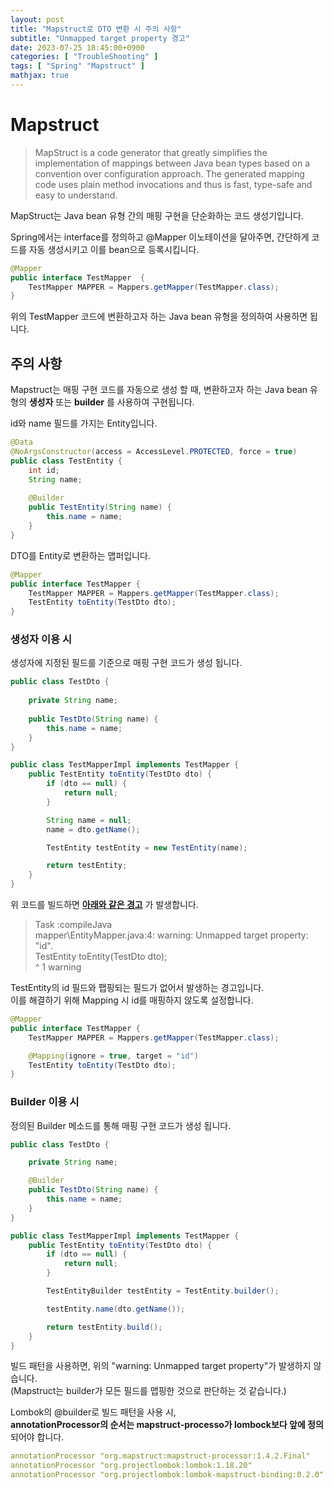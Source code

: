 ```yaml
---
layout: post
title: "Mapstruct로 DTO 변환 시 주의 사항"
subtitle: "Unmapped target property 경고"
date: 2023-07-25 18:45:00+0900
categories: [ "TroubleShooting" ]
tags: [ "Spring" "Mapstruct" ]
mathjax: true
---
```


# Mapstruct 
> MapStruct is a code generator that greatly simplifies the implementation of mappings between Java bean types based on a convention over configuration approach.
The generated mapping code uses plain method invocations and thus is fast, type-safe and easy to understand.

MapStruct는 Java bean 유형 간의 매핑 구현을 단순화하는 코드 생성기입니다.  

Spring에서는 interface를 정의하고 @Mapper 이노테이션을 달아주면, 간단하게 코드를 자동 생성시키고 이를 bean으로 등록시킵니다.

```java
@Mapper
public interface TestMapper  {
    TestMapper MAPPER = Mappers.getMapper(TestMapper.class);
}
```

위의 TestMapper 코드에 변환하고자 하는 Java bean 유형을 정의하여 사용하면 됩니다.  

## 주의 사항
Mapstruct는 매핑 구현 코드를 자동으로 생성 할 때, 변환하고자 하는 Java bean 유형의 __생성자__ 또는 __builder__ 를 사용하여 구현됩니다.  

id와 name 필드를 가지는 Entity입니다.  
```java
@Data
@NoArgsConstructor(access = AccessLevel.PROTECTED, force = true)
public class TestEntity {
    int id;
    String name;
    
    @Builder
    public TestEntity(String name) {
        this.name = name;
    }
}
```

DTO를 Entity로 변환하는 맵퍼입니다.   
```java
@Mapper
public interface TestMapper {
    TestMapper MAPPER = Mappers.getMapper(TestMapper.class);
    TestEntity toEntity(TestDto dto);
}
```

### 생성자 이용 시
생성자에 지정된 필드를 기준으로 매핑 구현 코드가 생성 됩니다.
```java
public class TestDto {
    
    private String name;
    
    public TestDto(String name) {
        this.name = name;
    }
}
```
```java
public class TestMapperImpl implements TestMapper {
    public TestEntity toEntity(TestDto dto) {
        if (dto == null) {
            return null;
        }

        String name = null;
        name = dto.getName();

        TestEntity testEntity = new TestEntity(name);

        return testEntity;
    }
}
```
위 코드를 빌드하면 __<U>아래와 같은 경고</U>__ 가 발생합니다. 
> Task :compileJava  
mapper\EntityMapper.java:4: warning: Unmapped target property: "id".  
TestEntity toEntity(TestDto dto);  
^
1 warning

TestEntity의 id 필드와 팹핑되는 필드가 없어서 발생하는 경고입니다.  
이를 해결하기 위해 Mapping 시 id를 매핑하지 않도록 설정합니다.  
```java
@Mapper
public interface TestMapper {
    TestMapper MAPPER = Mappers.getMapper(TestMapper.class);

    @Mapping(ignore = true, target = "id")
    TestEntity toEntity(TestDto dto);
}

```
### Builder 이용 시
정의된 Builder 메소드를 통해 매핑 구현 코드가 생성 됩니다.  
```java
public class TestDto {

    private String name;

    @Builder
    public TestDto(String name) {
        this.name = name;
    }
}
```
```java
public class TestMapperImpl implements TestMapper {
    public TestEntity toEntity(TestDto dto) {
        if (dto == null) {
            return null;
        }

        TestEntityBuilder testEntity = TestEntity.builder();

        testEntity.name(dto.getName());

        return testEntity.build();
    }
}
```

빌드 패턴을 사용하면, 위의 "warning: Unmapped target property"가 발생하지 않습니다.  
(Mapstruct는 builder가 모든 필드를 맵핑한 것으로 판단하는 것 같습니다.)


Lombok의 @builder로 빌드 패턴을 사용 시,   
__annotationProcessor의 순서는 mapstruct-processo가 lombock보다 앞에 정의__ 되어야 합니다.
```yaml
annotationProcessor "org.mapstruct:mapstruct-processor:1.4.2.Final"
annotationProcessor "org.projectlombok:lombok:1.18.20"
annotationProcessor "org.projectlombok:lombok-mapstruct-binding:0.2.0"
```